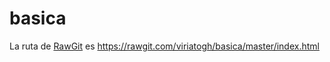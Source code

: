 # basica
La ruta de [RawGit](https://rawgit.com/viriatogh/basica/master/index.html) es https://rawgit.com/viriatogh/basica/master/index.html
